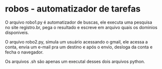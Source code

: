 # robos - automatizador de tarefas

O arquivo robo1.py é automatizador de buscas, ele executa uma pesquisa no site 
registro.br, pega o resultado e escreve em arquivo quais os dominios disponiveis.

O arquivo robo2.py, simula um usuário acessando o gmail, ele acessa a conta, envia um e-mail pra 
um destino e após o envio, desloga da conta e fecha o navegador.

Os arquivos .sh são apenas um executal desses dois arquivos python.
